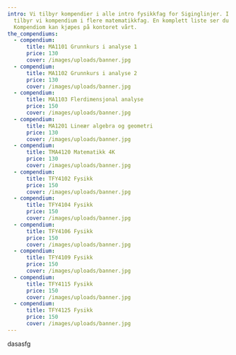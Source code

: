 ```yaml
---
intro: Vi tilbyr kompendier i alle intro fysikkfag for Siginglinjer. I tilleg
  tilbyr vi kompendium i flere matematikkfag. En komplett liste ser du nedenfor.
  Kompendiom kan kjøpes på kontoret vårt.
the_compendiums:
  - compendium:
      title: MA1101 Grunnkurs i analyse 1
      price: 130
      cover: /images/uploads/banner.jpg
  - compendium:
      title: MA1102 Grunnkurs i analyse 2
      price: 130
      cover: /images/uploads/banner.jpg
  - compendium:
      title: MA1103 Flerdimensjonal analyse
      price: 150
      cover: /images/uploads/banner.jpg
  - compendium:
      title: MA1201 Lineær algebra og geometri
      price: 130
      cover: /images/uploads/banner.jpg
  - compendium:
      title: TMA4120 Matematikk 4K
      price: 130
      cover: /images/uploads/banner.jpg
  - compendium:
      title: TFY4102 Fysikk
      price: 150
      cover: /images/uploads/banner.jpg
  - compendium:
      title: TFY4104 Fysikk
      price: 150
      cover: /images/uploads/banner.jpg
  - compendium:
      title: TFY4106 Fysikk
      price: 150
      cover: /images/uploads/banner.jpg
  - compendium:
      title: TFY4109 Fysikk
      price: 150
      cover: /images/uploads/banner.jpg
  - compendium:
      title: TFY4115 Fysikk
      price: 150
      cover: /images/uploads/banner.jpg
  - compendium:
      title: TFY4125 Fysikk
      price: 150
      cover: /images/uploads/banner.jpg
---
```

dasasfg